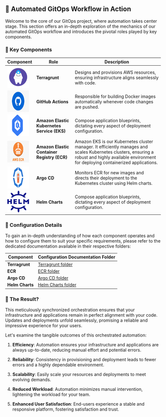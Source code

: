 ## 🚀 Automated GitOps Workflow in Action

Welcome to the core of our GitOps project, where automation takes center stage. This section offers an in-depth exploration of the mechanics of our automated GitOps workflow and introduces the pivotal roles played by key components.

### 🧰 Key Components


| Component     | Role                                                   | Description                                                  |
|---------------|--------------------------------------------------------|--------------------------------------------------------------|
| <img src="terragrunt.png" width="70" height="70">| **Terragrunt** |Designs and provisions AWS resources, ensuring infrastructure aligns seamlessly with code.        |
| <img src="github-actions.png" width="70" height="70"> | **GitHub Actions** | Responsible for building Docker images automatically whenever code changes are pushed. |
|<img src="eks.png" width="70" height="70">| **Amazon Elastic Kubernetes Service (EKS)** | Compose application blueprints, dictating every aspect of deployment configuration. |
|<img src="ecr.png" width="70" height="70">| **Amazon Elastic Container Registry (ECR)** |  Amazon EKS is our Kubernetes cluster manager. It efficiently manages and scales Kubernetes clusters, ensuring a robust and highly available environment for deploying containerized applications. |
| <img src="argo.png" width="70" height="70"> | **Argo CD** | Monitors ECR for new images and directs their deployment to the Kubernetes cluster using Helm charts. |
| <img src="helm.png" width="70" height="70"> | **Helm Charts** | Compose application blueprints, dictating every aspect of deployment configuration. |

### 📜 Configuration Details

To gain an in-depth understanding of how each component operates and how to configure them to suit your specific requirements, please refer to the dedicated documentation available in their respective folders:

| Component                | Configuration Documentation Folder |
|--------------------------|-----------------------------------|
| **Terragrunt** | [Terragrunt folder](./Terragrunt) |
| **ECR** | [ECR folder](link-to-ecr) |
| **Argo CD** | [Argo CD folder](link-to-argo-cd) |
| **Helm Charts** | [Helm Charts folder](./helm) |


### 🚀 The Result?

This meticulously synchronized orchestration ensures that your infrastructure and applications remain in perfect alignment with your code. Updates and deployments unfold seamlessly, promising a reliable and impressive experience for your users.

Let's examine the tangible outcomes of this orchestrated automation:

1. **Efficiency**: Automation ensures your infrastructure and applications are always up-to-date, reducing manual effort and potential errors.

2. **Reliability**: Consistency in provisioning and deployment leads to fewer errors and a highly dependable environment.

3. **Scalability**: Easily scale your resources and deployments to meet evolving demands.

4. **Reduced Workload**: Automation minimizes manual intervention, lightening the workload for your team.

5. **Enhanced User Satisfaction**: End-users experience a stable and responsive platform, fostering satisfaction and trust.
